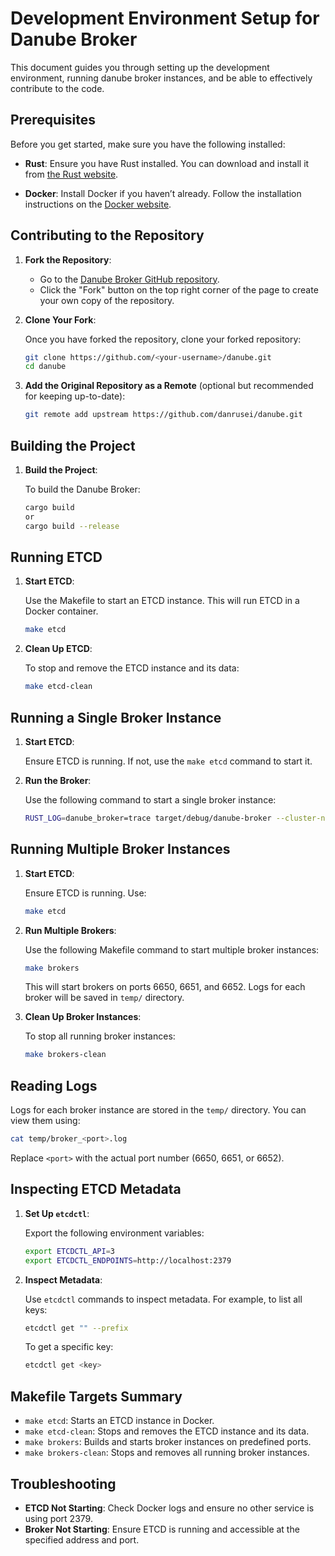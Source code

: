 # Development Environment Setup for Danube Broker

This document guides you through setting up the development environment, running danube broker instances, and be able to effectively contribute to the code.

## Prerequisites

Before you get started, make sure you have the following installed:

- **Rust**: Ensure you have Rust installed. You can download and install it from [the Rust website](https://www.rust-lang.org/tools/install).

- **Docker**: Install Docker if you haven’t already. Follow the installation instructions on the [Docker website](https://docs.docker.com/get-docker/).

## Contributing to the Repository

1. **Fork the Repository**:

   - Go to the [Danube Broker GitHub repository](https://github.com/danrusei/danube).
   - Click the "Fork" button on the top right corner of the page to create your own copy of the repository.

2. **Clone Your Fork**:

   Once you have forked the repository, clone your forked repository:

   ```sh
   git clone https://github.com/<your-username>/danube.git
   cd danube
   ```

3. **Add the Original Repository as a Remote** (optional but recommended for keeping up-to-date):

   ```sh
   git remote add upstream https://github.com/danrusei/danube.git
   ```

## Building the Project

1. **Build the Project**:

   To build the Danube Broker:

   ```sh
   cargo build 
   or  
   cargo build --release
   ```

## Running ETCD

1. **Start ETCD**:

   Use the Makefile to start an ETCD instance. This will run ETCD in a Docker container.

   ```sh
   make etcd
   ```

2. **Clean Up ETCD**:

   To stop and remove the ETCD instance and its data:

   ```sh
   make etcd-clean
   ```

## Running a Single Broker Instance

1. **Start ETCD**:

   Ensure ETCD is running. If not, use the `make etcd` command to start it.

2. **Run the Broker**:

   Use the following command to start a single broker instance:

   ```sh
   RUST_LOG=danube_broker=trace target/debug/danube-broker --cluster-name MY_cluster --meta-store-addr 127.0.0.1:2379
   ```

## Running Multiple Broker Instances

1. **Start ETCD**:

   Ensure ETCD is running. Use:

   ```sh
   make etcd
   ```

2. **Run Multiple Brokers**:

   Use the following Makefile command to start multiple broker instances:

   ```sh
   make brokers
   ```

   This will start brokers on ports 6650, 6651, and 6652. Logs for each broker will be saved in `temp/` directory.

3. **Clean Up Broker Instances**:

   To stop all running broker instances:

   ```sh
   make brokers-clean
   ```

## Reading Logs

Logs for each broker instance are stored in the `temp/` directory. You can view them using:

```sh
cat temp/broker_<port>.log
```

Replace `<port>` with the actual port number (6650, 6651, or 6652).

## Inspecting ETCD Metadata

1. **Set Up `etcdctl`**:

   Export the following environment variables:

   ```sh
   export ETCDCTL_API=3
   export ETCDCTL_ENDPOINTS=http://localhost:2379
   ```

2. **Inspect Metadata**:

   Use `etcdctl` commands to inspect metadata. For example, to list all keys:

   ```sh
   etcdctl get "" --prefix
   ```

   To get a specific key:

   ```sh
   etcdctl get <key>
   ```

## Makefile Targets Summary

- `make etcd`: Starts an ETCD instance in Docker.
- `make etcd-clean`: Stops and removes the ETCD instance and its data.
- `make brokers`: Builds and starts broker instances on predefined ports.
- `make brokers-clean`: Stops and removes all running broker instances.

## Troubleshooting

- **ETCD Not Starting**: Check Docker logs and ensure no other service is using port 2379.
- **Broker Not Starting**: Ensure ETCD is running and accessible at the specified address and port.
